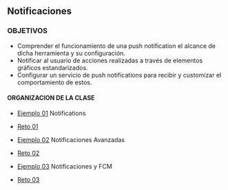 ## Notificaciones

### OBJETIVOS 

* Comprender el funcionamiento de una push notification el alcance de dicha herramienta y su configuración. 
* Notificar al usuario de acciones realizadas a través de elementos gráficos estandarizados. 
* Configurar un servicio de push notifications para recibir y customizar el comportamiento de estos.

#### ORGANIZACION DE LA CLASE 

- [Ejemplo 01](Ejemplo-01) Notifications
- [Reto 01](Reto-01)
	
	
- [Ejemplo 02](Ejemplo-02) Notificaciones Avanzadas
- [Reto 02](Reto-02)


- [Ejemplo 03](Ejemplo-03) Notificaciones y FCM
- [Reto 03](Reto-03)


